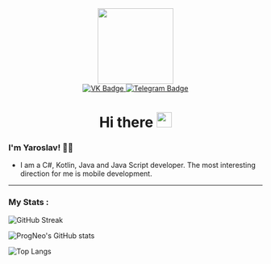 <div id="header" align="center">
    <img src="https://media1.giphy.com/media/cgzHlhotPqBPesNYyU/giphy.gif?cid=ecf05e472r3pyqcezh81pxbf92uxlbwo4e30hcsrewc0b7zq&rid=giphy.gif&ct=s" width="150"/>
    <div id="badges">
        <a href="https://vk.com/progneo">
            <img src="https://img.shields.io/badge/VK-blue?style=for-the-badge&logo=vk&logoColor=white" alt="VK Badge"/>
        </a>
        <a href="https://t.me/progneo">
            <img src="https://img.shields.io/badge/Telegram-9cf?style=for-the-badge&logo=telegram&logoColor" alt="Telegram Badge"/>
        </a>
    </div>
    <img src="https://komarev.com/ghpvc/?username=progneo&style=for-the-badge&color=blueviolet" alt=""/>
    <h1>
        Hi there <img src="https://media.giphy.com/media/hvRJCLFzcasrR4ia7z/giphy.gif" width="30px"/>
    </h1>
</div>

### I'm Yaroslav! :man_technologist:

- I am a C#, Kotlin, Java and Java Script developer. The most interesting direction for me is mobile development.
---
### My Stats :
![GitHub Streak](http://github-readme-streak-stats.herokuapp.com?user=ProgNeo&theme=discord-old-blurple&hide_border=true)

![ProgNeo's GitHub stats](https://github-readme-stats.vercel.app/api?username=ProgNeo&show_icons=true&theme=discord_old_blurple&hide_border=true)

![Top Langs](https://github-readme-stats.vercel.app/api/top-langs/?username=progneo&layout=compact&theme=discord_old_blurple&hide_border=true)
